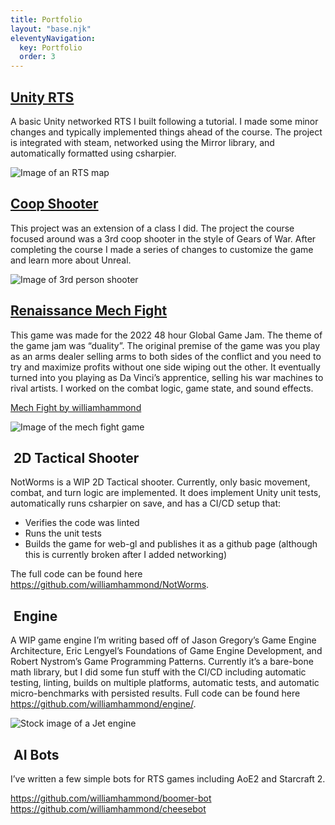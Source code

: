 ```yaml
---
title: Portfolio
layout: "base.njk"
eleventyNavigation:
  key: Portfolio
  order: 3
---
```


## [Unity RTS](/portfolio/unityrts)

A basic Unity networked RTS I built following a tutorial.
I made some minor changes and typically implemented things ahead of the course. The project is integrated with steam, networked using the Mirror library, and automatically formatted using csharpier.

<img class="max-w-full h-auto" src="/assets/portfolio/unityrts/intro.png" alt="Image of an RTS map">

## [Coop Shooter](/portfolio/maffei)

This project was an extension of a class I did.
The project the course focused around was a 3rd coop shooter in the style of Gears of War.
After completing the course I made a series of changes to customize the game and learn more about Unreal.

<img class="max-w-full h-auto" src="/assets/portfolio/coopgame/intro.png" alt="Image of 3rd person shooter">

## [Renaissance Mech Fight](/portfolio/mechfight)

This game was made for the 2022 48 hour Global Game Jam.
The theme of the game jam was “duality”. The original premise of the game was you play as an arms dealer selling arms to both sides of the conflict and you need to try and maximize profits without one side wiping out the other.
It eventually turned into you playing as Da Vinci’s apprentice, selling his war machines to rival artists. I worked on the combat logic, game state, and sound effects.

<a href="https://williamhammond.itch.io/mech-fight">Mech Fight by williamhammond</a>

<img class="max-w-full h-auto" src="/assets/portfolio/mechfight/intro.png" alt="Image of the mech fight game">

##  2D Tactical Shooter

NotWorms is a WIP 2D Tactical shooter. Currently, only basic movement, combat, and turn logic are implemented.
It does implement Unity unit tests, automatically runs csharpier on save, and has a CI/CD setup that:

- Verifies the code was linted
- Runs the unit tests
- Builds the game for web-gl and publishes it as a github page (although this is currently broken after I added networking)

The full code can be found here https://github.com/williamhammond/NotWorms.

##  Engine

A WIP game engine I’m writing based off of Jason Gregory’s Game Engine Architecture, Eric Lengyel’s Foundations of Game Engine Development, and Robert Nystrom’s Game Programming Patterns.
Currently it’s a bare-bone math library, but I did some fun stuff with the CI/CD including automatic testing, linting, builds on multiple platforms, automatic tests, and automatic micro-benchmarks with persisted results.
Full code can be found here https://github.com/williamhammond/engine/.

<img class="max-w-full h-auto" src="/assets/portfolio/engine/intro.jpg" alt="Stock image of a Jet engine">

##  AI Bots

I’ve written a few simple bots for RTS games including AoE2 and Starcraft 2.

https://github.com/williamhammond/boomer-bot  
https://github.com/williamhammond/cheesebot

